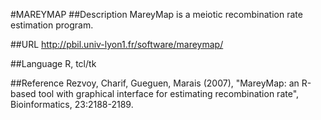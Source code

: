 #MAREYMAP
##Description
MareyMap is a meiotic recombination rate estimation program.

##URL
http://pbil.univ-lyon1.fr/software/mareymap/

##Language
R, tcl/tk

##Reference
Rezvoy, Charif, Gueguen, Marais (2007), "MareyMap: an R-based tool with graphical interface for estimating recombination rate", Bioinformatics, 23:2188-2189.

